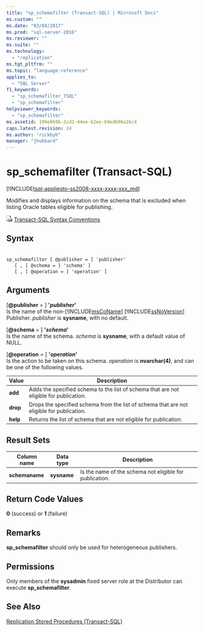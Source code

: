 ```yaml
---
title: "sp_schemafilter (Transact-SQL) | Microsoft Docs"
ms.custom: ""
ms.date: "03/04/2017"
ms.prod: "sql-server-2016"
ms.reviewer: ""
ms.suite: ""
ms.technology: 
  - "replication"
ms.tgt_pltfrm: ""
ms.topic: "language-reference"
applies_to: 
  - "SQL Server"
f1_keywords: 
  - "sp_schemafilter_TSQL"
  - "sp_schemafilter"
helpviewer_keywords: 
  - "sp_schemafilter"
ms.assetid: 199e869b-2cd2-44ee-b2ee-69edb06a1bc4
caps.latest.revision: 24
ms.author: "rickbyh"
manager: "jhubbard"
---
```

# sp_schemafilter (Transact-SQL)
[!INCLUDE[tsql-appliesto-ss2008-xxxx-xxxx-xxx_md](../../../a9retired/includes/tsql-appliesto-ss2008-xxxx-xxxx-xxx-md.md)]

  Modifies and displays information on the schema that is excluded when listing Oracle tables eligible for publishing.  
  
 ![Topic link icon](../../../a9notintoc/media/topic-link.gif "Topic link icon") [Transact-SQL Syntax Conventions](../../../t-sql/language-elements/transact-sql-syntax-conventions-transact-sql.md)  
  
## Syntax  
  
```  
  
sp_schemafilter [ @publisher = ] 'publisher'   
   [ , [ @schema = ] 'schema' ]   
   [ , [ @operation = ] 'operation' ]   
```  
  
## Arguments  
 [**@publisher** = ] **'***publisher***'**  
 Is the name of the non-[!INCLUDE[msCoName](../../../a9notintoc/includes/msconame-md.md)] [!INCLUDE[ssNoVersion](../../../a9notintoc/includes/ssnoversion-md.md)] Publisher. *publisher* is **sysname**, with no default.  
  
 [**@schema** = ] **'***schema***'**  
 Is the name of the schema. *schema* is **sysname**, with a default value of NULL.  
  
 [**@operation** = ] **'***operation***'**  
 Is the action to be taken on this schema. *operation* is **nvarchar(4)**, and can be one of the following values.  
  
|Value|Description|  
|-----------|-----------------|  
|**add**|Adds the specified schema to the list of schema that are not eligible for publication.|  
|**drop**|Drops the specified schema from the list of schema that are not eligible for publication.|  
|**help**|Returns the list of schema that are not eligible for publication.|  
  
## Result Sets  
  
|Column name|Data type|Description|  
|-----------------|---------------|-----------------|  
|**schemaname**|**sysname**|Is the name of the schema not eligible for publication.|  
  
## Return Code Values  
 **0** (success) or **1** (failure)  
  
## Remarks  
 **sp_schemafilter** should only be used for heterogeneous publishers.  
  
## Permissions  
 Only members of the **sysadmin** fixed server role at the Distributor can execute **sp_schemafilter**.  
  
## See Also  
 [Replication Stored Procedures &#40;Transact-SQL&#41;](../../../relational-databases/reference/system-stored-procedures/replication-stored-procedures-transact-sql.md)  
  
  